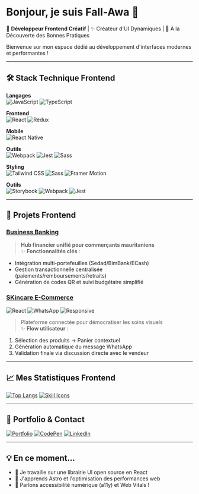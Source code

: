 # Bonjour, je suis Fall-Awa 👋

🎨 **Développeur Frontend Créatif** | ✨ Créateur d'UI Dynamiques | 🚀 À la Découverte des Bonnes Pratiques

Bienvenue sur mon espace dédié au développement d'interfaces modernes et performantes !

---

## 🛠 Stack Technique Frontend

**Langages**  
![JavaScript](https://img.shields.io/badge/-JavaScript-F7DF1E?logo=javascript&logoColor=black)
![TypeScript](https://img.shields.io/badge/-TypeScript-3178C6?logo=typescript&logoColor=white)

**Frontend**  
![React](https://img.shields.io/badge/-React-61DAFB?logo=react&logoColor=black)
![Redux](https://img.shields.io/badge/-Redux-764ABC?logo=redux&logoColor=white)

**Mobile**  
![React Native](https://img.shields.io/badge/-React_Native-61DAFB?logo=react&logoColor=black)



**Outils**  
![Webpack](https://img.shields.io/badge/-Webpack-8DD6F9?logo=webpack&logoColor=black)
![Jest](https://img.shields.io/badge/-Jest-C21325?logo=jest&logoColor=white)
![Sass](https://img.shields.io/badge/-Sass-CC6699?logo=sass&logoColor=white)

**Styling**  
![Tailwind CSS](https://img.shields.io/badge/-Tailwind_CSS-06B6D4?logo=tailwind-css&logoColor=white)
![Sass](https://img.shields.io/badge/-Sass-CC6699?logo=sass&logoColor=white)
![Framer Motion](https://img.shields.io/badge/-Framer_Motion-0055FF?logo=framer&logoColor=white)

**Outils**  
![Storybook](https://img.shields.io/badge/-Storybook-FF4785?logo=storybook&logoColor=white)
![Webpack](https://img.shields.io/badge/-Webpack-8DD6F9?logo=webpack&logoColor=black)
![Jest](https://img.shields.io/badge/-Jest-C21325?logo=jest&logoColor=white)

---

## 🎯 Projets Frontend

### [Business Banking](https://lien-projet.com)  
> **Hub financier unifié pour commerçants mauritaniens**  
✨ **Fonctionnalités clés** :  
- Intégration multi-portefeuilles (Sedad/BimBank/ECash)  
- Gestion transactionnelle centralisée (paiements/remboursements/retraits)  
- Génération de codes QR et suivi budgétaire simplifié  

### [SKincare E-Commerce](https://lien-projet.com)  
![React](https://img.shields.io/badge/-React-61DAFB?logo=react&logoColor=black) 
![WhatsApp](https://img.shields.io/badge/-WhatsApp-25D366?logo=whatsapp&logoColor=white) 
![Responsive](https://img.shields.io/badge/-Responsive-3DDC84?logo=web-components&logoColor=white)

> Plateforme connectée pour démocratiser les soins visuels  
✨ **Flow utilisateur** :  
1. Sélection des produits → Panier contextuel  
2. Génération automatique du message WhatsApp  
3. Validation finale via discussion directe avec le vendeur  
---

## 📈 Mes Statistiques Frontend

[![Top Langs](https://github-readme-stats.vercel.app/api/top-langs/?username=Fall-Awa&layout=compact&theme=vue&hide=php,java,python)](https://github.com/Fall-Awa)
[![Skill Icons](https://skillicons.dev/icons?i=js,ts,react,next,tailwind,sass,figma)](https://skillicons.dev)

---

## 🎨 Portfolio & Contact

[![Portfolio](https://img.shields.io/badge/🌐_Portfolio-FF4088?style=for-the-badge)](https://votre-portfolio.com)
[![CodePen](https://img.shields.io/badge/-CodePen-000000?logo=codepen&logoColor=white)](https://codepen.io/votre-profil)
[![LinkedIn](https://img.shields.io/badge/-LinkedIn-0A66C2?logo=linkedin&logoColor=white)](https://linkedin.com/in/votre-profil)

---

## 💡 En ce moment...
- 🔭 Je travaille sur une librairie UI open source en React
- 🌱 J'apprends Astro et l'optimisation des performances web
- 💬 Parlons accessibilité numérique (a11y) et Web Vitals !
